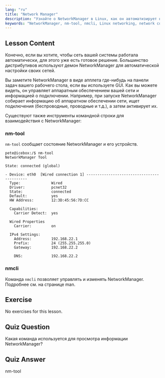 ```yaml
---
lang: "ru"
title: "Network Manager"
description: "Узнайте о NetworkManager в Linux, как он автоматизирует настройку сети, и используйте команды nm-tool и nmcli. Начните с этого руководства для начинающих!"
keywords: "NetworkManager, nm-tool, nmcli, Linux networking, network configuration, Linux tutorial, beginner guide"
---
```


## Lesson Content

Конечно, если вы хотите, чтобы сеть вашей системы работала автоматически, для этого уже есть готовое решение. Большинство дистрибутивов используют демон NetworkManager для автоматической настройки своих сетей.

Вы заметите NetworkManager в виде апплета где-нибудь на панели задач вашего рабочего стола, если вы используете GUI. Как вы можете видеть, он управляет аппаратным обеспечением вашей сети и информацией о подключении. Например, при запуске NetworkManager собирает информацию об аппаратном обеспечении сети, ищет подключения (беспроводные, проводные и т.д.), а затем активирует их.

Существуют также инструменты командной строки для взаимодействия с NetworkManager:

### nm-tool

`nm-tool` сообщает состояние NetworkManager и его устройств.

```plaintext
pete@icebox:/$ nm-tool
NetworkManager Tool

State: connected (global)

- Device: eth0  [Wired connection 1] -------------------------------------------
  Type:              Wired
  Driver:            pcnet32
  State:             connected
  Default:           yes
  HW Address:        12:3D:45:56:7D:CC

  Capabilities:
    Carrier Detect:  yes

  Wired Properties
    Carrier:         on

  IPv4 Settings:
    Address:         192.168.22.1
    Prefix:          24 (255.255.255.0)
    Gateway:         192.168.22.2

    DNS:             192.168.22.2
```

### nmcli

Команда `nmcli` позволяет управлять и изменять NetworkManager. Подробнее см. на странице man.

## Exercise

No exercises for this lesson.

## Quiz Question

Какая команда используется для просмотра информации NetworkManager?

## Quiz Answer

nm-tool
